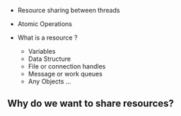 
- Resource sharing between threads
- Atomic Operations

- What is a resource ?
	- Variables
	- Data Structure
	- File or connection handles
	- Message or work queues
	- Any Objects ...

## Why do we want to share resources? 

